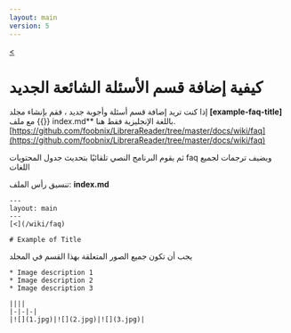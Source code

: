 ```yaml
---
layout: main
version: 5
---
```

[<](/wiki/faq/ar)

# كيفية إضافة قسم الأسئلة الشائعة الجديد

إذا كنت تريد إضافة قسم أسئلة وأجوبة جديد ، فقم بإنشاء مجلد **[example-faq-title]** مع ملف {{}} index.md** باللغة الإنجليزية فقط هنا.
[https://github.com/foobnix/LibreraReader/tree/master/docs/wiki/faq](https://github.com/foobnix/LibreraReader/tree/master/docs/wiki/faq)

ثم يقوم البرنامج النصي تلقائيًا بتحديث جدول المحتويات faq ويضيف ترجمات لجميع اللغات

تنسيق رأس الملف: **index.md**

```
---
layout: main
---
[<](/wiki/faq)

# Example of Title
```


يجب أن تكون جميع الصور المتعلقة بهذا القسم في المجلد

```
* Image description 1
* Image description 2
* Image description 3

||||
|-|-|-|
|![](1.jpg)|![](2.jpg)|![](3.jpg)|
```
